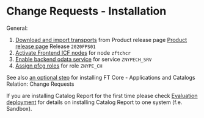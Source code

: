 # Change Requests - Installation

General:

1. [Download and import transports](../../inst/step-1.md) from Product release page [Product release page](https://github.com/fioritracker/ch/releases) Release `2020FPS01`
2. [Activate Frontend ICF nodes](../../inst/step-2.md) for node `zftchcr`
3. [Enable backend odata service](../../inst/step-3.md) for service `ZNYPECH_SRV`
4. [Assign pfcg roles](../../inst/step-4.md) for role `ZNYPE_CH`

See also [an optional step](inst-opt.md) for installing FT Core - Applications and Catalogs Relation: Change Requests

If you are installing Catalog Report for the first time please check [Evaluation deployment](eval-dep.md) for details on installing Catalog Report to one system (f.e. Sandbox).